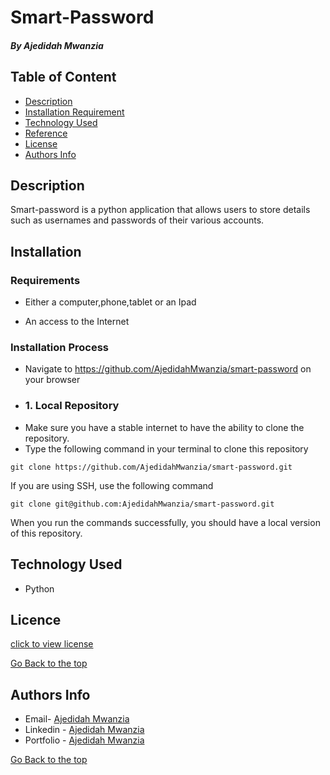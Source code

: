 # Smart-Password


##### By Ajedidah Mwanzia 


## Table of Content

+ [Description](#description)
+ [Installation Requirement](#Installation)
+ [Technology Used](#technology-used)
+ [Reference](#reference)
+ [License](#license)
+ [Authors Info](#author-Info)

## Description
<p>Smart-password is a python application that allows users to store details such as usernames and passwords of their various accounts. </p> 


## Installation

### Requirements

* Either a computer,phone,tablet or an Ipad

* An access to the Internet

### Installation Process
* Navigate to https://github.com/AjedidahMwanzia/smart-password on your browser
* ### 1. Local Repository

-   Make sure you have a stable internet to have the ability to clone the repository.
-   Type the following command in your terminal to clone this repository

```
git clone https://github.com/AjedidahMwanzia/smart-password.git
```

If you are using SSH, use the following command

```
git clone git@github.com:AjedidahMwanzia/smart-password.git
```

When you run the commands successfully, you should have a local version of this repository.

## Technology Used
* Python

## Licence

[click to view license](LICENSE)

[Go Back to the top](#Smart-Password)

## Authors Info

-   Email- [Ajedidah Mwanzia](mailto:ajedidah.mwanzia@student.moringaschool.com)
-   Linkedin - [Ajedidah Mwanzia](https://www.linkedin.com/in/ajedidah-mwanzia/)
-   Portfolio - [Ajedidah Mwanzia](https://ajedidahmwanzia.github.io/portfolio/)


[Go Back to the top](#Smart-Password)